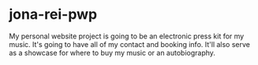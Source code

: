 # jona-rei-pwp
My personal website project is going to be an electronic press kit for my music. It's going to have all of my contact and booking info. It'll also serve as a showcase for where to buy my music or an autobiography.  
